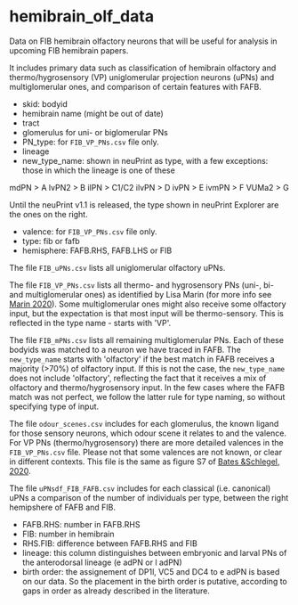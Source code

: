 # hemibrain_olf_data
Data on FIB hemibrain olfactory neurons that will be useful for analysis in upcoming FIB hemibrain papers.

It includes primary data such as classification of hemibrain olfactory and thermo/hygrosensory (VP) uniglomerular projection neurons (uPNs) and multiglomerular ones, and comparison of certain features with FAFB.

* skid: bodyid
* hemibrain name (might be out of date)
* tract
* glomerulus for uni- or biglomerular PNs
* PN_type: for `FIB_VP_PNs.csv` file only.
* lineage
* new_type_name: shown in neuPrint as type, with a few exceptions: those in which the lineage is one of these 

mdPN	> A
lvPN2	>	B
ilPN	> C1/C2
ilvPN	> D
ivPN	>	E
ivmPN	> F
VUMa2	>	G

Until the neuPrint v1.1 is released, the type shown in neuPrint Explorer are the ones on the right.

* valence: for `FIB_VP_PNs.csv` file only.
* type: fib or fafb
* hemisphere: FAFB.RHS, FAFB.LHS or FIB

The file `FIB_uPNs.csv` lists all uniglomerular olfactory uPNs. 

The file `FIB_VP_PNs.csv` lists all thermo- and hygrosensory PNs (uni-, bi- and multiglomerular ones) as identified by Lisa Marin (for more info see [Marin 2020](https://www.biorxiv.org/content/10.1101/2020.01.20.912709v2)). Some multiglomerular ones might also receive some olfactory input, but the expectation is that most input will be thermo-sensory. This is reflected in the type name - starts with 'VP'.

The file `FIB_mPNs.csv` lists all remaining multiglomerular PNs. Each of these bodyids was matched to a neuron we have traced in FAFB. The `new_type_name` starts with 'olfactory' if the best match in FAFB receives a majority (>70%) of olfactory input. If this is not the case, the `new_type_name` does not include 'olfactory', reflecting the fact that it receives a mix of olfactory and thermo/hygrosensory input. In the few cases where the FAFB match was not perfect, we follow the latter rule for type naming, so without specifying type of input.

The file `odour_scenes.csv` includes for each glomerulus, the known ligand for those sensory neurons, which odour scene it relates to and the valence. For VP PNs (thermo/hygrosensory) there are more detailed valences in the `FIB_VP_PNs.csv` file.
Please not that some valences are not known, or clear in different contexts. This file is the same as figure S7 of [Bates &Schlegel, 2020](https://doi.org/10.1101/2020.01.19.911453).

The file `uPNsdf_FIB_FAFB.csv` includes for each classical (i.e. canonical) uPNs a comparison of the number of individuals per type, between the right hemipshere of FAFB and FIB.
* FAFB.RHS: number in FAFB.RHS
* FIB: number in hemibrain
* RHS.FIB: difference between FAFB.RHS and FIB
* lineage: this column distinguishes between embryonic and larval PNs of the anterodorsal lineage (e adPN or l adPN)
* birth order: the assignement of DP1l, VC5 and DC4 to e adPN is based on our data. So the placement in the birth order is putative, according to gaps in order as already described in the literature.
